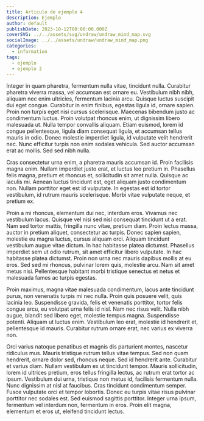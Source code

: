 ```yaml
---
title: Articulo de ejemplo 4
description: Ejemplo
author: default
publishDate: 2023-10-12T00:00:00.000Z
coverSVG: ../../assets/svg/undraw/undraw_mind_map.svg
socialImage: ../../assets/undraw/undraw_mind_map.png
categories:
  - information
tags:
  - ejemplo
  - ejemplo 2
---
```


Integer in quam pharetra, fermentum nulla vitae, tincidunt nulla. Curabitur pharetra viverra massa, vel accumsan est ornare eu. Vestibulum nibh nibh, aliquam nec enim ultricies, fermentum lacinia arcu. Quisque luctus suscipit dui eget congue. Curabitur in enim finibus, egestas ligula id, ornare sapien. Proin non turpis eget nisi cursus scelerisque. Maecenas bibendum justo ac condimentum luctus. Proin volutpat rhoncus enim, ut dignissim libero malesuada ut. Nulla tempor convallis aliquam. Etiam euismod, lorem id congue pellentesque, ligula diam consequat ligula, et accumsan tellus mauris in odio. Donec molestie imperdiet ligula, id vulputate velit hendrerit nec. Nunc efficitur turpis non enim sodales vehicula. Sed auctor accumsan erat ac mollis. Sed sed nibh nulla.

Cras consectetur urna enim, a pharetra mauris accumsan id. Proin facilisis magna enim. Nullam imperdiet justo erat, et luctus leo pretium in. Phasellus felis magna, pretium et rhoncus et, sollicitudin sit amet nulla. Quisque ac iaculis mi. Aenean luctus tincidunt est, eget aliquam justo condimentum non. Nullam porttitor eget est id vulputate. In egestas est id tortor vestibulum, id rutrum mauris scelerisque. Morbi vitae vulputate neque, et pretium ex.

Proin a mi rhoncus, elementum dui nec, interdum eros. Vivamus nec vestibulum lacus. Quisque vel nisi sed nisl consequat tincidunt ut a erat. Nam sed tortor mattis, fringilla nunc vitae, pretium diam. Proin lectus massa, auctor in pretium aliquet, consectetur ac turpis. Donec sapien sapien, molestie eu magna luctus, cursus aliquam orci. Aliquam tincidunt vestibulum augue vitae dictum. In hac habitasse platea dictumst. Phasellus imperdiet sem ut odio rutrum, sit amet efficitur libero vulputate. In hac habitasse platea dictumst. Proin non urna nec mauris dapibus mollis at eu eros. Sed sed mi rhoncus, pulvinar lorem quis, molestie arcu. Nam sit amet metus nisi. Pellentesque habitant morbi tristique senectus et netus et malesuada fames ac turpis egestas.

Proin maximus, magna vitae malesuada condimentum, lacus ante tincidunt purus, non venenatis turpis mi nec nulla. Proin quis posuere velit, quis lacinia leo. Suspendisse gravida, felis et venenatis porttitor, tortor felis congue arcu, eu volutpat urna felis id nisl. Nam nec risus velit. Nulla nibh augue, blandit sed libero eget, molestie tempus magna. Suspendisse potenti. Aliquam ut luctus enim. Vestibulum leo erat, molestie id hendrerit et, pellentesque id mauris. Curabitur rutrum ornare erat, nec varius ex viverra non.

Orci varius natoque penatibus et magnis dis parturient montes, nascetur ridiculus mus. Mauris tristique rutrum tellus vitae tempus. Sed non quam hendrerit, ornare dolor sed, rhoncus neque. Sed id hendrerit ante. Curabitur et varius diam. Nullam vestibulum ex ut tincidunt tempor. Mauris sollicitudin, lorem id ultrices pretium, eros tellus fringilla lectus, ac rutrum erat tortor ac ipsum. Vestibulum dui urna, tristique non metus id, facilisis fermentum nulla. Nunc dignissim at nisl at faucibus. Cras tincidunt condimentum semper. Fusce vulputate orci et tempor lobortis. Donec eu turpis vitae risus pulvinar porttitor nec sodales est. Sed euismod sagittis porttitor. Integer urna ipsum, fermentum vel interdum non, fermentum in eros. Proin elit magna, elementum et eros ut, eleifend tincidunt lectus.